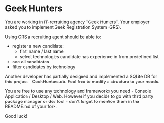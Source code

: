 # Geek Hunters

You are working in IT-recruiting agency "Geek Hunters". Your employer asked you to implement Geek Registration System
(GRS). 

Using GRS a recruiting agent should be able to:
  - register a new candidate:
     - first name / last name
     - select technologies candidate has experience in from predefined list 
  - see all candidates
  - filter candidates by technology


Another developer has partially designed and implemented a
SQLite DB for this project - GeekHunters.db. Feel free to modify a structure to
your needs.

You are free to use any technology and frameworks you need -
Console Application / Desktop / Web. However if you decide to go with third
party package manager or dev tool - don't forget to mention them in the
README.md of your fork.

Good luck!

